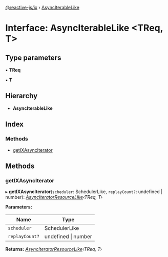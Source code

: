 [@reactive-js/ix](../README.md) › [AsyncIterableLike](asynciterablelike.md)

# Interface: AsyncIterableLike <**TReq, T**>

## Type parameters

▪ **TReq**

▪ **T**

## Hierarchy

* **AsyncIterableLike**

## Index

### Methods

* [getIXAsyncIterator](asynciterablelike.md#getixasynciterator)

## Methods

###  getIXAsyncIterator

▸ **getIXAsyncIterator**(`scheduler`: SchedulerLike, `replayCount?`: undefined | number): *[AsyncIteratorResourceLike](asynciteratorresourcelike.md)‹TReq, T›*

**Parameters:**

Name | Type |
------ | ------ |
`scheduler` | SchedulerLike |
`replayCount?` | undefined &#124; number |

**Returns:** *[AsyncIteratorResourceLike](asynciteratorresourcelike.md)‹TReq, T›*
